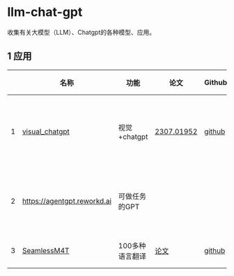 # llm-chat-gpt

 收集有关大模型（LLM）、Chatgpt的各种模型、应用。



## 1 应用

|      | 名称                                                         | 功能            | 论文                                                         | Github                                                       | 使用情况                    |
| ---- | ------------------------------------------------------------ | --------------- | ------------------------------------------------------------ | ------------------------------------------------------------ | --------------------------- |
| 1    | [visual_chatgpt](https://huggingface.co/spaces/microsoft/visual_chatgpt) | 视觉+chatgpt    | [2307.01952](https://arxiv.org/abs/2307.01952)               | [github](https://github.com/microsoft/TaskMatrix)            | hf出错，colab可搭，效果勉强 |
| 2    | https://agentgpt.reworkd.ai                                  | 可做任务的GPT   |                                                              |                                                              | 可用，每天免费5个任务       |
| 3    | [SeamlessM4T](https://seamless.metademolab.com)              | 100多种语言翻译 | [论文](https://ai.meta.com/research/publications/seamless-m4t/) | [github](https://github.com/facebookresearch/seamless_communication) | 新出，可用                  |

